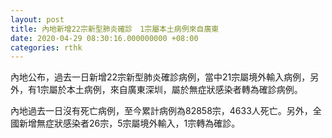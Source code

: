 ```yaml
---
layout: post
title: 內地新增22宗新型肺炎確診　1宗屬本土病例來自廣東
date: 2020-04-29 08:30:16.000000000 +08:00
categories: rthk
---
```


內地公布，過去一日新增22宗新型肺炎確診病例，當中21宗屬境外輸入病例，另外，有1宗屬於本土病例，來自廣東深圳，屬於無症狀感染者轉為確診病例。

內地過去一日沒有死亡病例，至今累計病例為82858宗，4633人死亡。另外，全國新增無症狀感染者26宗，5宗屬境外輸入，1宗轉為確診。

